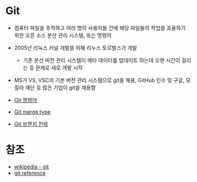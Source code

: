 # Git
- 컴퓨터 파일을 추적하고 여러 명의 사용자들 간에 해당 파일들의 작업을 죠율하기 위한 오픈 소스 분산 관리 시스템, 또는 명령어
- 2005년 리눅스 커널 개발을 위해 리누스 토르발스가 개발
	- 기존 분산 버전 관리 시스템이 메타 데이터를 업데이트 하는데 오랜 시간이 걸리는 등 문제로 새로 개발 시작
- MS가 VS, VSC의 기본 버전 관리 시스템으로 git을 채용, GitHub 인수 및 구글, 모질라 재단 등 많은 기업이 git을 채용함

- [Git 명령어](Git_명령어.md)
- [Git merge type](Git_merge_type.md)
- [Git 브랜치 전략](Git_branch_전략.md)

# 참조
- [wikipedia - git](https://ko.wikipedia.org/wiki/깃_(소프트웨어))
- [git reference](https://git-scm.com/docs)
 